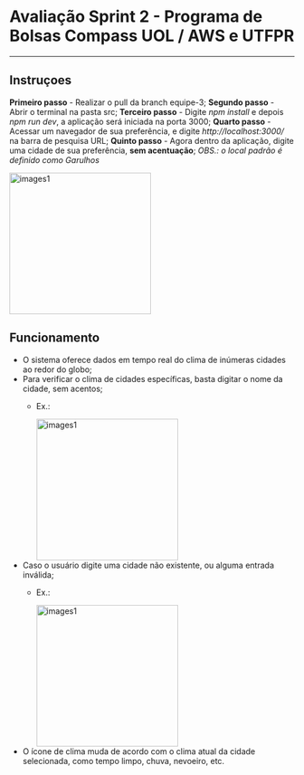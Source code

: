 # Avaliação Sprint 2 - Programa de Bolsas Compass UOL / AWS e UTFPR

***

## Instruçoes

__Primeiro passo__ - Realizar o pull da branch equipe-3;
__Segundo passo__ - Abrir o terminal na pasta src;
__Terceiro passo__ - Digite *npm install* e depois *npm run dev*, a aplicação será iniciada na porta 3000;
__Quarto passo__ - Acessar um navegador de sua preferência, e digite *http://localhost:3000/* na barra de pesquisa URL;
__Quinto passo__ - Agora dentro da aplicação, digite uma cidade de sua preferência, **sem acentuação**;
  *OBS.: o local padrão é definido como Garulhos*

<img width="250" alt="images1" src="https://github.com/Compass-pb-aws-2023-UTFPR/sprint-2-pb-aws-utfpr/assets/103132209/7bec4e3c-bbd0-45d1-bfc0-d033bfd939b5">

## Funcionamento

- O sistema oferece dados em tempo real do clima de inúmeras cidades ao redor do globo;
- Para verificar o clima de cidades específicas, basta digitar o nome da cidade, sem acentos;
  - Ex.:
    
      <img width="250" alt="images1" src="https://github.com/Compass-pb-aws-2023-UTFPR/sprint-2-pb-aws-utfpr/assets/103132209/64217e80-7ccb-4f60-8fb8-94dae18ed2c6">
- Caso o usuário digite uma cidade não existente, ou alguma entrada inválida;
  - Ex.:
    
      <img width="250" alt="images1" src="https://github.com/Compass-pb-aws-2023-UTFPR/sprint-2-pb-aws-utfpr/assets/103132209/4d83f5aa-9f97-4d30-9f52-cca58a30b3e1">
- O ícone de clima muda de acordo com o clima atual da cidade selecionada, como tempo limpo, chuva, nevoeiro, etc.
